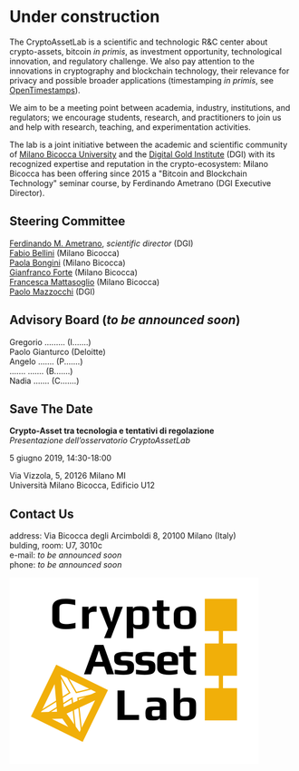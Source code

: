 # Under construction

The CryptoAssetLab is
a scientific and technologic R&C center
about crypto-assets, bitcoin _in primis_,
as investment opportunity, technological innovation,
and regulatory challenge.
We also pay attention to the innovations in cryptography and
blockchain technology, their relevance for privacy and
possible broader applications
(timestamping _in primis_, see
[OpenTimestamps](www.opentimestamps.org)).

We aim to be a meeting point between academia, industry,
institutions, and regulators; we encourage students, research,
and practitioners to join us and help with
research, teaching, and experimentation activities.

The lab is a joint initiative between the
academic and scientific community of
[Milano Bicocca University](www.unimib.it) and the
[Digital Gold Institute](www.dgi.io) (DGI) with its recognized
expertise and reputation in the crypto-ecosystem:
Milano Bicocca has been offering since 2015 a
"Bitcoin and Blockchain Technology"
seminar course, by Ferdinando Ametrano (DGI Executive Director).

## Steering Committee

[Ferdinando M. Ametrano](www.ametrano.net/about), _scientific director_ (DGI)  
[Fabio Bellini](https://www.unimib.it/fabio-bellini) (Milano Bicocca)  
[Paola Bongini](https://www.unimib.it/paola-agnese-bongini) (Milano Bicocca)  
[Gianfranco Forte](https://www.unimib.it/gianfranco-forte) (Milano Bicocca)  
[Francesca Mattasoglio](https://www.unimib.it/francesca-mattassoglio) (Milano Bicocca)  
[Paolo Mazzocchi](https://dgi.io/#team) (DGI)  

## Advisory Board (_to be announced soon_)

Gregorio ......... (I.......)  
Paolo Gianturco (Deloitte)  
Angelo ....... (P.......)  
....... ....... (B.......)  
Nadia ....... (C.......)

## Save The Date

**Crypto-Asset tra tecnologia e tentativi di regolazione**  
_Presentazione dell’osservatorio CryptoAssetLab_

5 giugno 2019, 14:30-18:00

Via Vizzola, 5, 20126 Milano MI  
Università Milano Bicocca, Edificio U12

## Contact Us

address: Via Bicocca degli Arcimboldi 8, 20100 Milano (Italy)  
bulding, room: U7, 3010c  
e-mail: _to be announced soon_  
phone: _to be announced soon_

![CryptoAssetLab logo](/img/cal6.svg)